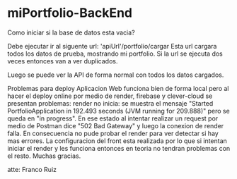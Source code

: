 # miPortfolio-BackEnd

Como iniciar si la base de datos esta vacia? 

Debe ejecutar ir al siguente url: 'apiUrl'/portfolio/cargar
Esta url cargara todos los datos de prueba, mostrando mi portfolio. Si la url se ejecuta dos veces entonces van a ver duplicados. 

Luego se puede ver la API de forma normal con todos los datos cargados. 

Problemas para deploy
Aplicacion Web funciona bien de forma local pero al hacer el deploy online por medio de render, firebase y clever-cloud se presentan problemas:
render no inicia: se muestra el mensaje "Started PortfolioApplication in 192.493 seconds (JVM running for 209.888)" pero se queda en "in progress". 
En ese estado al intentar realizar un request por medio de Postman dice "502 Bad Gateway" y luego la conexion de render falla. 
En consecuencia no pude probar el render para ver detectar si hay mas errores. La configuracion del front esta realizada por lo que si intentan iniciar el render
y les funciona entonces en teoria no tendran problemas con el resto. Muchas gracias. 

atte: Franco Ruiz 




